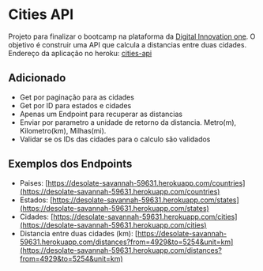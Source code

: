 # Cities API

Projeto para finalizar o bootcamp na plataforma da [Digital Innovation one](https://web.digitalinnovation.one/). O objetivo é construir uma API que calcula a distancias entre duas cidades.
<br>Endereço da aplicação no heroku: [cities-api](https://desolate-savannah-59631.herokuapp.com/)


## Adicionado

* Get por paginação para as cidades
* Get por ID para estados e cidades
* Apenas um Endpoint para recuperar as distancias
* Enviar por parametro a unidade de retorno da distancia. Metro(m), Kilometro(km), Milhas(mi).
* Validar se os IDs das cidades para o calculo são validados

## Exemplos dos Endpoints

* Paises: [https://desolate-savannah-59631.herokuapp.com/countries](https://desolate-savannah-59631.herokuapp.com/countries)
* Estados: [https://desolate-savannah-59631.herokuapp.com/states](https://desolate-savannah-59631.herokuapp.com/states)
* Cidades: [https://desolate-savannah-59631.herokuapp.com/cities](https://desolate-savannah-59631.herokuapp.com/cities)
* Distancia entre duas cidades (km): [https://desolate-savannah-59631.herokuapp.com/distances?from=4929&to=5254&unit=km](https://desolate-savannah-59631.herokuapp.com/distances?from=4929&to=5254&unit=km)
